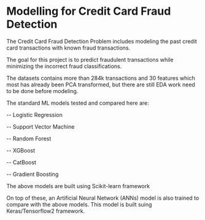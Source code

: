 # Modelling for Credit Card Fraud Detection

The Credit Card Fraud Detection Problem includes modeling the past credit card transactions with known fraud transactions. 

The goal for this project is to predict fraudulent transactions while minimizing the incorrect fraud classifications.

The datasets contains more than 284k transactions and 30 features which most has already been PCA transformed, but there are still EDA work need to be done before modeling. 

The standard ML models tested and compared here are: 

   -- Logistic Regression
   
   -- Support Vector Machine
   
   -- Random Forest
   
   -- XGBoost
   
   -- CatBoost
   
   -- Gradient Boosting

The above models are built using Scikit-learn framework

On top of these, an Artificial Neural Network (ANNs) model is also trained to compare with the above models. This model is built suing Keras/Tensorflow2 framework. 
